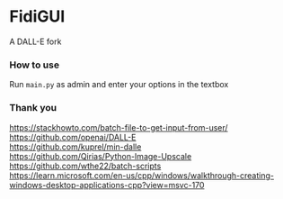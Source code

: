# FidiGUI
A DALL-E fork<br>
### How to use
Run `main.py` as admin and enter your options in the textbox
### Thank you
https://stackhowto.com/batch-file-to-get-input-from-user/<br>
https://github.com/openai/DALL-E<br>
https://github.com/kuprel/min-dalle<br>
https://github.com/Qirias/Python-Image-Upscale<br>
https://github.com/wthe22/batch-scripts<br>
https://learn.microsoft.com/en-us/cpp/windows/walkthrough-creating-windows-desktop-applications-cpp?view=msvc-170<br>
